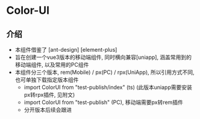 # Color-UI

## 介绍 
* 本组件借鉴了 [ant-design] [element-plus] 
* 旨在创建一个vue3版本的移动端组件, 同时横向兼容[uniapp], 涵盖常用到的移动端组件, 以及常用的PC组件
* 本组件分三个版本, rem(Mobile) / px(PC) / rpx(UniApp), 所以引用方式不同, 也可单独下载指定版本组件
  + import ColorUI from "test-publish/index" (ts) (此版本uniapp需要安装px转rpx插件, 见附文)
  + import ColorUI from "test-publish" (PC), 移动端需要px转rem插件
  + 分开版本后续会跟进
